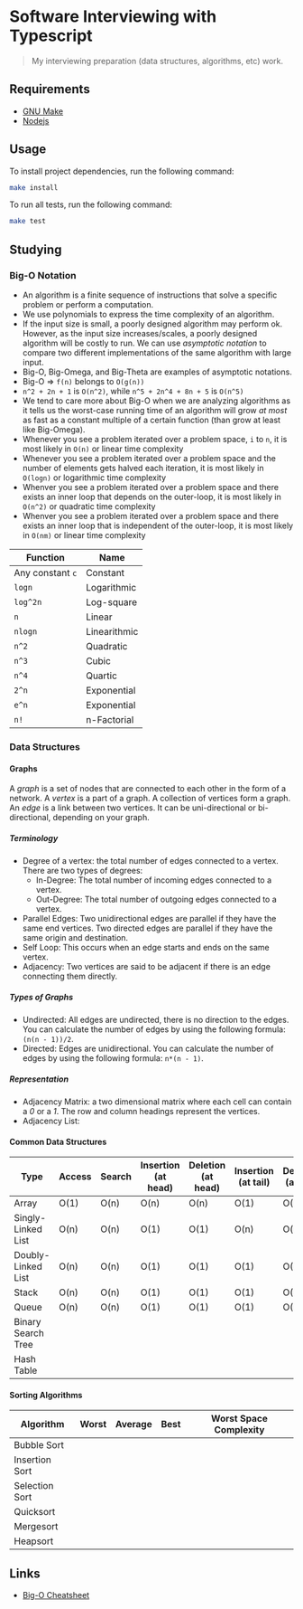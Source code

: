 # Software Interviewing with Typescript

> My interviewing preparation (data structures, algorithms, etc) work.

## Requirements

- [GNU Make](https://www.gnu.org/software/make)
- [Nodejs](https://nodejs.org/en/)

## Usage

To install project dependencies, run the following command:

```bash
make install
```

To run all tests, run the following command:

```bash
make test
```

## Studying

### Big-O Notation

- An algorithm is a finite sequence of instructions that solve a specific problem or perform a computation.
- We use polynomials to express the time complexity of an algorithm.
- If the input size is small, a poorly designed algorithm may perform ok. However, as the input size increases/scales, a poorly designed algorithm will be costly to run. We can use _asymptotic notation_ to compare two different implementations of the same algorithm with large input.
- Big-O, Big-Omega, and Big-Theta are examples of asymptotic notations.
- Big-O => `f(n)` belongs to `O(g(n))`
- `n^2 + 2n + 1` is `O(n^2)`, while `n^5 + 2n^4 + 8n + 5` is `O(n^5)`
- We tend to care more about Big-O when we are analyzing algorithms as it tells us the worst-case running time of an algorithm will grow _at most_ as fast as a constant multiple of a certain function (than grow at least like Big-Omega).
- Whenever you see a problem iterated over a problem space, `i` to `n`, it is most likely in `O(n)` or linear time complexity
- Whenever you see a problem iterated over a problem space and the number of elements gets halved each iteration, it is most likely in `O(logn)` or logarithmic time complexity
- Whenver you see a problem iterated over a problem space and there exists an inner loop that depends on the outer-loop, it is most likely in `O(n^2)` or quadratic time complexity
- Whenver you see a problem iterated over a problem space and there exists an inner loop that is independent of the outer-loop, it is most likely in `O(nm)` or linear time complexity

| Function         | Name         |
| ---------------- | ------------ |
| Any constant `c` | Constant     |
| `logn`           | Logarithmic  |
| `log^2n`         | Log-square   |
| `n`              | Linear       |
| `nlogn`          | Linearithmic |
| `n^2`            | Quadratic    |
| `n^3`            | Cubic        |
| `n^4`            | Quartic      |
| `2^n`            | Exponential  |
| `e^n`            | Exponential  |
| `n!`             | n-Factorial  |

### Data Structures

#### Graphs

A _graph_ is a set of nodes that are connected to each other in the form of a network. A _vertex_ is a part of a graph. A collection of vertices form a graph. An _edge_ is a link between two vertices. It can be uni-directional or bi-directional, depending on your graph.

##### Terminology

- Degree of a vertex: the total number of edges connected to a vertex. There are two types of degrees:
  - In-Degree: The total number of incoming edges connected to a vertex.
  - Out-Degree: The total number of outgoing edges connected to a vertex.
- Parallel Edges: Two unidirectional edges are parallel if they have the same end vertices. Two directed edges are parallel if they have the same origin and destination.
- Self Loop: This occurs when an edge starts and ends on the same vertex.
- Adjacency: Two vertices are said to be adjacent if there is an edge connecting them directly.

##### Types of Graphs

- Undirected: All edges are undirected, there is no direction to the edges. You can calculate the number of edges by using the following formula: `(n(n - 1))/2`.
- Directed: Edges are unidirectional. You can calculate the number of edges by using the following formula: `n*(n - 1)`.

##### Representation

- Adjacency Matrix: a two dimensional matrix where each cell can contain a _0_ or a _1_. The row and column headings represent the vertices.
- Adjacency List:

#### Common Data Structures

| Type               | Access | Search | Insertion (at head) | Deletion (at head) | Insertion (at tail) | Deletion (at tail) | Delete (anywhere) |
| ------------------ | ------ | ------ | ------------------- | ------------------ | ------------------- | ------------------ | ----------------- |
| Array              | O(1)   | O(n)   | O(n)                | O(n)               | O(1)                | O(1)               | O(1)              |
| Singly-Linked List | O(n)   | O(n)   | O(1)                | O(1)               | O(n)                | O(n)               | O(n)              |
| Doubly-Linked List | O(n)   | O(n)   | O(1)                | O(1)               | O(1)                | O(1)               | O(n)              |
| Stack              | O(n)   | O(n)   | O(1)                | O(1)               | O(1)                | O(1)               |
| Queue              | O(n)   | O(n)   | O(1)                | O(1)               | O(1)                | O(1)               |
| Binary Search Tree |        |        |                     |                    |                     |                    |
| Hash Table         |        |        |                     |                    |                     |                    |

#### Sorting Algorithms

| Algorithm      | Worst | Average | Best | Worst Space Complexity |
| -------------- | ----- | ------- | ---- | ---------------------- |
| Bubble Sort    |       |         |      |                        |
| Insertion Sort |       |         |      |                        |
| Selection Sort |       |         |      |                        |
| Quicksort      |       |         |      |                        |
| Mergesort      |       |         |      |                        |
| Heapsort       |       |         |      |                        |

## Links

- [Big-O Cheatsheet](https://www.bigocheatsheet.com/)
